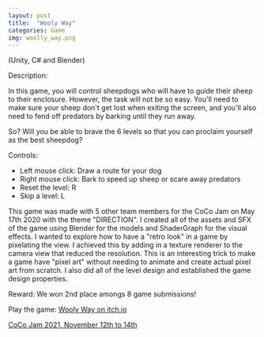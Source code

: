 ```yaml
---
layout: post
title:  "Wooly Way"
categories: Game
img: woolly_way.png
---
```

(Unity, C# and Blender)

Description:

In this game, you will control sheepdogs who will have to guide their sheep to their enclosure. However, the task will not be so easy. You'll need to make sure your sheep don't get lost when exiting the screen, and you'll also need to fend off predators by barking until they run away.

So? Will you be able to brave the 6 levels so that you can proclaim yourself as the best sheepdog?

Controls:

- Left mouse click: Draw a route for your dog
- Right mouse click: Bark to speed up sheep or scare away predators
- Reset the level: R
- Skip a level: L

This game was made with 5 other team members for the CoCo Jam on May 17th 2020 with the theme "DIRECTION". I created all of the assets and SFX of the game using Blender for the models and ShaderGraph for the visual effects. I wanted to explore how to have a "retro look" in a game by pixelating the view. I achieved this by adding in a texture renderer to the camera view that reduced the resolution. This is an interesting trick to make a game have "pixel art" without needing to animate and create actual pixel art from scratch. I also did all of the level design and established the game design properties. 

Reward: We won 2nd place amongs 8 game submissions!

Play the game: [Wooly Way on itch.io](https://jeremielapointe.itch.io/woolyway)

[CoCo Jam 2021, November 12th to 14th](https://itch.io/jam/coco-jam-2021)